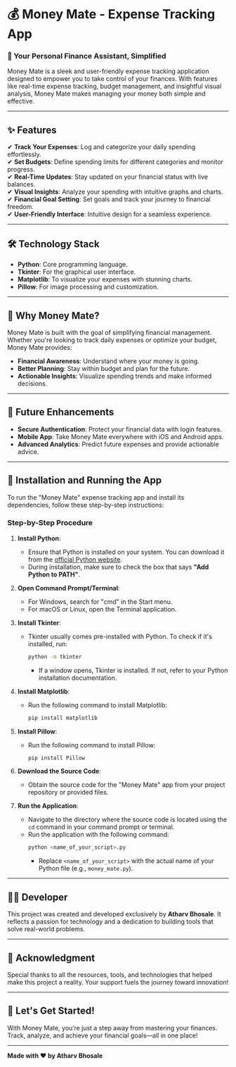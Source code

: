 # 💰 Money Mate - Expense Tracking App

### 🚀 Your Personal Finance Assistant, Simplified

Money Mate is a sleek and user-friendly expense tracking application designed to empower you to take control of your finances. With features like real-time expense tracking, budget management, and insightful visual analysis, Money Mate makes managing your money both simple and effective.

---

## ✨ Features

✔ **Track Your Expenses**: Log and categorize your daily spending effortlessly.  
✔ **Set Budgets**: Define spending limits for different categories and monitor progress.  
✔ **Real-Time Updates**: Stay updated on your financial status with live balances.  
✔ **Visual Insights**: Analyze your spending with intuitive graphs and charts.  
✔ **Financial Goal Setting**: Set goals and track your journey to financial freedom.  
✔ **User-Friendly Interface**: Intuitive design for a seamless experience.  

---

## 🛠️ Technology Stack

- **Python**: Core programming language.  
- **Tkinter**: For the graphical user interface.  
- **Matplotlib**: To visualize your expenses with stunning charts.  
- **Pillow**: For image processing and customization.

---

## 🎯 Why Money Mate?

Money Mate is built with the goal of simplifying financial management. Whether you're looking to track daily expenses or optimize your budget, Money Mate provides:

- **Financial Awareness**: Understand where your money is going.  
- **Better Planning**: Stay within budget and plan for the future.  
- **Actionable Insights**: Visualize spending trends and make informed decisions.  

---

## 🔮 Future Enhancements

- **Secure Authentication**: Protect your financial data with login features.  
- **Mobile App**: Take Money Mate everywhere with iOS and Android apps.    
- **Advanced Analytics**: Predict future expenses and provide actionable advice.  

---

## 📝 Installation and Running the App

To run the "Money Mate" expense tracking app and install its dependencies, follow these step-by-step instructions:

### Step-by-Step Procedure

1. **Install Python**:
   - Ensure that Python is installed on your system. You can download it from the [official Python website](https://www.python.org/downloads/). 
   - During installation, make sure to check the box that says **"Add Python to PATH"**.

2. **Open Command Prompt/Terminal**:
   - For Windows, search for "cmd" in the Start menu.
   - For macOS or Linux, open the Terminal application.

3. **Install Tkinter**:
   - Tkinter usually comes pre-installed with Python. To check if it's installed, run:
     ```bash
     python -m tkinter
     ```
     - If a window opens, Tkinter is installed. If not, refer to your Python installation documentation.

4. **Install Matplotlib**:
   - Run the following command to install Matplotlib:
     ```bash
     pip install matplotlib
     ```

5. **Install Pillow**:
   - Run the following command to install Pillow:
     ```bash
     pip install Pillow
     ```

6. **Download the Source Code**:
   - Obtain the source code for the "Money Mate" app from your project repository or provided files.

7. **Run the Application**:
   - Navigate to the directory where the source code is located using the `cd` command in your command prompt or terminal.
   - Run the application with the following command:
     ```bash
     python <name_of_your_script>.py
     ```
     - Replace `<name_of_your_script>` with the actual name of your Python file (e.g., `money_mate.py`).

---

## 👨‍💻 Developer

This project was created and developed exclusively by **Atharv Bhosale**. It reflects a passion for technology and a dedication to building tools that solve real-world problems.

---

## 📢 Acknowledgment

Special thanks to all the resources, tools, and technologies that helped make this project a reality. Your support fuels the journey toward innovation!  

---

## 🌟 Let's Get Started!

With Money Mate, you’re just a step away from mastering your finances. Track, analyze, and achieve your financial goals—all in one place!

---

**Made with ❤️ by Atharv Bhosale**
